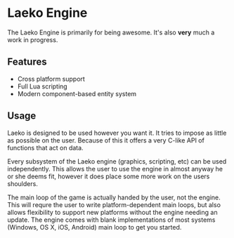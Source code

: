 # Laeko Engine #

The Laeko Engine is primarily for being awesome. It's also __very__ much a work in progress. 

## Features ##

* Cross platform support
* Full Lua scripting
* Modern component-based entity system

## Usage ##

Laeko is designed to be used however you want it. It tries to impose as little as possible on the user. Because of this it offers a very C-like API of functions that act on data.

Every subsystem of the Laeko engine (graphics, scripting, etc) can be used independently. This allows the user to use the engine in almost anyway he or she deems fit, however it does place some more work on the users shoulders.

The main loop of the game is actually handed by the user, not the engine. This will requre the user to write platform-dependent main loops, but also allows flexibility to support new platforms without the engine needing an update. The engine comes with blank implementations of most systems (Windows, OS X, iOS, Android) main loop to get you started.
